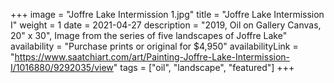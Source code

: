 +++
image = "Joffre Lake Intermission 1.jpg"
title = "Joffre Lake Intermission I"
weight = 1
date = 2021-04-27
description = "2019, Oil on Gallery Canvas, 20\" x 30\", Image from the series of five landscapes of Joffre Lake"
availability = "Purchase prints or original for $4,950"
availabilityLink = "https://www.saatchiart.com/art/Painting-Joffre-Lake-Intermission-I/1016880/9292035/view"
tags = ["oil", "landscape", "featured"]
+++